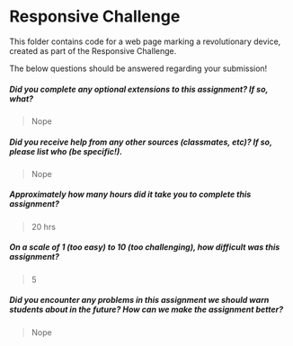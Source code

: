 # Responsive Challenge

This folder contains code for a web page marking a revolutionary device, created as part of the Responsive Challenge.

The below questions should be answered regarding your submission!

##### Did you complete any optional extensions to this assignment? If so, what? #####
> Nope


##### Did you receive help from any other sources (classmates, etc)? If so, please list who (be specific!). #####
> Nope


##### Approximately how many hours did it take you to complete this assignment? #####
> 20 hrs


##### On a scale of 1 (too easy) to 10 (too challenging), how difficult was this assignment? #####
> 5


##### Did you encounter any problems in this assignment we should warn students about in the future? How can we make the assignment better? #####
> Nope
